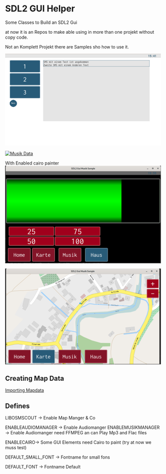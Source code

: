 # SDL2 GUI Helper

Some Classes to Build an SDL2 Gui

at now it is an Repos to make able using in more than one projekt without copy code.

Not an Komplett Projekt there are Samples sho how to use it.

![Mainscreen](dokumentation/images/MiniSampleScreen1.png)

[![Musik Data](dokumentation/images/Videothumb)](dokumentation/images/MediaData.mp4)

With Enabled cairo painter
![Progressbar 50 %](dokumentation/images/ProgressBar50.png)

![Map View](dokumentation/images/MapView.png)

## Creating Map Data

[Importing Mapdata](http://libosmscout.sourceforge.net/tutorials/importing/)

## Defines

LIBOSMSCOUT -> Enable Map Manger & Co

ENABLEAUDIOMANAGER -> Enable Audiomanger
ENABLEMUSIKMANAGER -> Enable Audiomanger need FFMPEG an can Play Mp3 and Flac files

ENABLECAIRO-> Some GUI Elements need Cairo to paint (try at now we muss test)

DEFAULT_SMALL_FONT -> Fontname for small fons

DEFAULT_FONT -> Fontname Default
